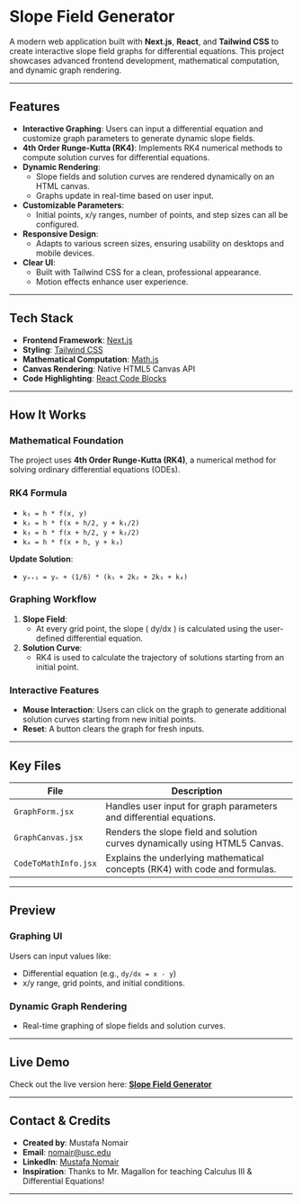 # **Slope Field Generator**

A modern web application built with **Next.js**, **React**, and **Tailwind CSS** to create interactive slope field graphs for differential equations. This project showcases advanced frontend development, mathematical computation, and dynamic graph rendering.

---

## **Features**

- **Interactive Graphing**: Users can input a differential equation and customize graph parameters to generate dynamic slope fields.
- **4th Order Runge-Kutta (RK4)**: Implements RK4 numerical methods to compute solution curves for differential equations.
- **Dynamic Rendering**: 
  - Slope fields and solution curves are rendered dynamically on an HTML canvas.
  - Graphs update in real-time based on user input.
- **Customizable Parameters**:
  - Initial points, x/y ranges, number of points, and step sizes can all be configured.
- **Responsive Design**:
  - Adapts to various screen sizes, ensuring usability on desktops and mobile devices.
- **Clear UI**:
  - Built with Tailwind CSS for a clean, professional appearance.
  - Motion effects enhance user experience.

---

## **Tech Stack**

- **Frontend Framework**: [Next.js](https://nextjs.org/)  
- **Styling**: [Tailwind CSS](https://tailwindcss.com/)  
- **Mathematical Computation**: [Math.js](https://mathjs.org/)  
- **Canvas Rendering**: Native HTML5 Canvas API  
- **Code Highlighting**: [React Code Blocks](https://github.com/rajinwonderland/react-code-blocks)

---

## **How It Works**

### **Mathematical Foundation**
The project uses **4th Order Runge-Kutta (RK4)**, a numerical method for solving ordinary differential equations (ODEs).  

### **RK4 Formula**

- `k₁ = h * f(x, y)`
- `k₂ = h * f(x + h/2, y + k₁/2)`
- `k₃ = h * f(x + h/2, y + k₂/2)`
- `k₄ = h * f(x + h, y + k₃)`

**Update Solution**:
- `yₙ₊₁ = yₙ + (1/6) * (k₁ + 2k₂ + 2k₃ + k₄)`

### **Graphing Workflow**
1. **Slope Field**: 
   - At every grid point, the slope \( dy/dx \) is calculated using the user-defined differential equation.
2. **Solution Curve**: 
   - RK4 is used to calculate the trajectory of solutions starting from an initial point.

### **Interactive Features**
- **Mouse Interaction**: Users can click on the graph to generate additional solution curves starting from new initial points.
- **Reset**: A button clears the graph for fresh inputs.

---

## **Key Files**

| **File**                   | **Description**                                                                 |
|----------------------------|---------------------------------------------------------------------------------|
| `GraphForm.jsx`            | Handles user input for graph parameters and differential equations.            |
| `GraphCanvas.jsx`          | Renders the slope field and solution curves dynamically using HTML5 Canvas.    |
| `CodeToMathInfo.jsx`       | Explains the underlying mathematical concepts (RK4) with code and formulas.    |

---

## **Preview**

### **Graphing UI**
Users can input values like:
- Differential equation (e.g., `dy/dx = x - y`)
- x/y range, grid points, and initial conditions.

### **Dynamic Graph Rendering**
- Real-time graphing of slope fields and solution curves.

---

## **Live Demo**
Check out the live version here: **[Slope Field Generator](https://slope-field-generator.vercel.app/)**

---

## **Contact & Credits**

- **Created by**: Mustafa Nomair  
- **Email**: [nomair@usc.edu](mailto:nomair@usc.edu)  
- **LinkedIn**: [Mustafa Nomair](https://www.linkedin.com/in/mustafa-nomair/)  
- **Inspiration**: Thanks to Mr. Magallon for teaching Calculus III & Differential Equations!

---
